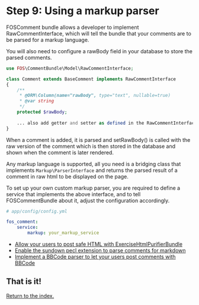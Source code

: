 Step 9: Using a markup parser
======================================

FOSComment bundle allows a developer to implement RawCommentInterface, which
will tell the bundle that your comments are to be parsed for a markup language.

You will also need to configure a rawBody field in your database to store the parsed comments.

```php
use FOS\CommentBundle\Model\RawCommentInterface;

class Comment extends BaseComment implements RawCommentInterface
{
    /**
     * @ORM\Column(name="rawBody", type="text", nullable=true)
     * @var string
     */
    protected $rawBody;
    
    ... also add getter and setter as defined in the RawCommentInterface ...
}
```

When a comment is added, it is parsed and setRawBody() is called with the raw version 
of the comment which is then stored in the database and shown when the comment is later rendered.

Any markup language is supported, all you need is a bridging class that
implements `Markup\ParserInterface` and returns the parsed result of a comment
in raw html to be displayed on the page.

To set up your own custom markup parser, you are required to define a service
that implements the above interface, and to tell FOSCommentBundle about it,
adjust the configuration accordingly.

``` yaml
# app/config/config.yml

fos_comment:
    service:
        markup: your_markup_service
```

 * [Allow your users to post safe HTML with ExerciseHtmlPurifierBundle](9a-markup_htmlpurifier.md)
 * [Enable the sundown pecl extension to parse comments for markdown](9b-sundown_markdown_parser.md)
 * [Implement a BBCode parser to let your users post comments with BBCode](9c-using_a_bbcode_parser.md)

## That is it!
[Return to the index.](index.md)
